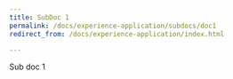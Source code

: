 ```yaml
---
title: SubDoc 1
permalink: /docs/experience-application/subdocs/doc1
redirect_from: /docs/experience-application/index.html

---
```


Sub doc 1 